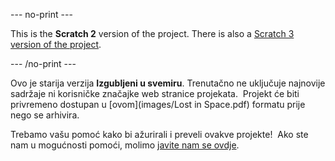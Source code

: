 --- no-print ---

This is the **Scratch 2** version of the project. There is also a [Scratch 3 version of the project](https://projects.raspberrypi.org/hr-HR/projects/lost-in-space).

--- /no-print ---

Ovo je starija verzija **Izgubljeni u svemiru**. Trenutačno ne uključuje najnovije sadržaje ni korisničke značajke web stranice projekata.  Projekt će biti privremeno dostupan u [ovom](images/Lost in Space.pdf) formatu prije nego se arhivira. 

Trebamo vašu pomoć kako bi ažurirali i preveli ovakve projekte!  Ako ste nam u mogućnosti pomoći, molimo [javite nam se ovdje](https://rpf.io/translators).
